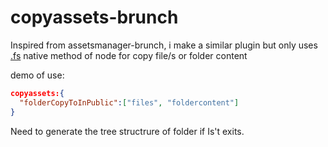 # copyassets-brunch

 Inspired from assetsmanager-brunch, i make a similar plugin but only uses [.fs](https://nodejs.org/api/fs.html) native
 method of node for copy file/s or folder content

demo of use:
```json
copyassets:{
  "folderCopyToInPublic":["files", "foldercontent"]
}
```


Need to generate the tree structrure of folder if Is't exits.
